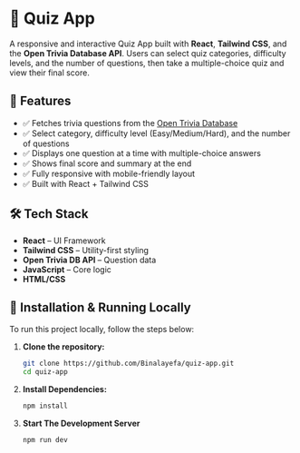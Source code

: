 # 🎯 Quiz App

A responsive and interactive Quiz App built with **React**, **Tailwind CSS**, and the **Open Trivia Database API**. Users can select quiz categories, difficulty levels, and the number of questions, then take a multiple-choice quiz and view their final score.

## 🚀 Features

- ✅ Fetches trivia questions from the [Open Trivia Database](https://opentdb.com/)
- ✅ Select category, difficulty level (Easy/Medium/Hard), and the number of questions
- ✅ Displays one question at a time with multiple-choice answers
- ✅ Shows final score and summary at the end
- ✅ Fully responsive with mobile-friendly layout
- ✅ Built with React + Tailwind CSS

## 🛠 Tech Stack

- **React** – UI Framework
- **Tailwind CSS** – Utility-first styling
- **Open Trivia DB API** – Question data
- **JavaScript** – Core logic
- **HTML/CSS**

## 🧪 Installation & Running Locally

To run this project locally, follow the steps below:

1. **Clone the repository:**

   ```bash
   git clone https://github.com/Binalayefa/quiz-app.git
   cd quiz-app
   ```

2. **Install Dependencies:**

   ```bash
   npm install
   ```

3. **Start The Development Server**

   ```bash
   npm run dev
   ```
